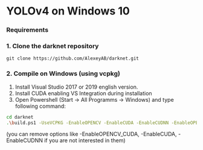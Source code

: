 # YOLOv4 on Windows 10
### Requirements

### 1. Clone the darknet repository
```
git clone https://github.com/AlexeyAB/darknet.git
```
### 2. Compile on Windows (using vcpkg)
1. Install Visual Studio 2017 or 2019 english version. 
2. Install CUDA enabling VS Integration during installation
3. Open Powershell (Start -> All Programms -> Windows) and type following command:
```bash
cd darknet
.\build.ps1 -UseVCPKG -EnableOPENCV -EnableCUDA -EnableCUDNN -EnableOPENCV_CUDA
```
(you can remove options like -EnableOPENCV_CUDA, -EnableCUDA, -EnableCUDNN if you are not interested in them)